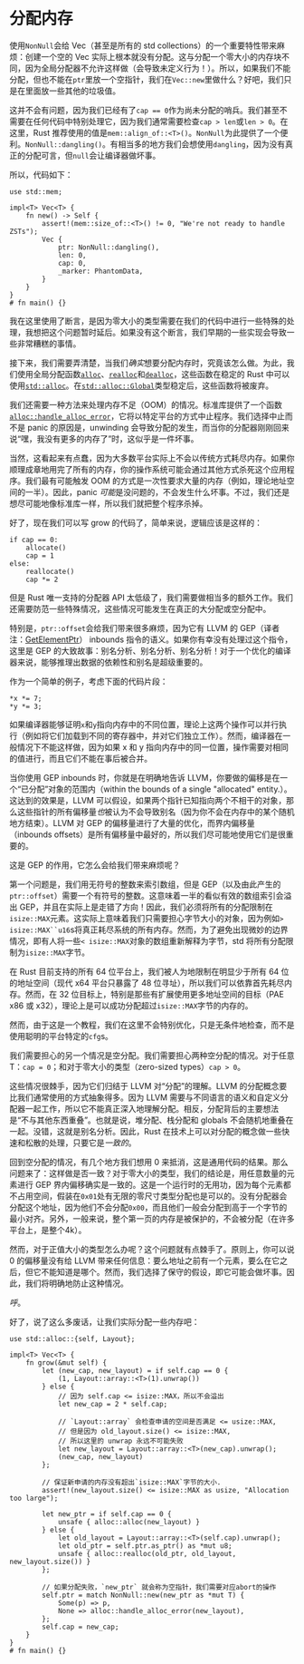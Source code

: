 # 分配内存

使用`NonNull`会给 Vec（甚至是所有的 std collections）的一个重要特性带来麻烦：创建一个空的 Vec 实际上根本就没有分配。这与分配一个零大小的内存块不同，因为全局分配器不允许这样做（会导致未定义行为！）。所以，如果我们不能分配，但也不能在`ptr`里放一个空指针，我们在`Vec::new`里做什么？好吧，我们只是在里面放一些其他的垃圾值。

这并不会有问题，因为我们已经有了`cap == 0`作为尚未分配的哨兵。我们甚至不需要在任何代码中特别处理它，因为我们通常需要检查`cap > len`或`len > 0`。在这里，Rust 推荐使用的值是`mem::align_of::<T>()`。`NonNull`为此提供了一个便利。`NonNull::dangling()`。有相当多的地方我们会想使用`dangling`，因为没有真正的分配可言，但`null`会让编译器做坏事。

所以，代码如下：

<!-- ignore: explanation code -->
```rust,ignore
use std::mem;

impl<T> Vec<T> {
    fn new() -> Self {
        assert!(mem::size_of::<T>() != 0, "We're not ready to handle ZSTs");
        Vec {
            ptr: NonNull::dangling(),
            len: 0,
            cap: 0,
            _marker: PhantomData,
        }
    }
}
# fn main() {}
```

我在这里使用了断言，是因为零大小的类型需要在我们的代码中进行一些特殊的处理，我想把这个问题暂时延后。如果没有这个断言，我们早期的一些实现会导致一些非常糟糕的事情。

接下来，我们需要弄清楚，当我们*确实*想要分配内存时，究竟该怎么做。为此，我们使用全局分配函数[`alloc`][alloc]、[`realloc`][realloc]和[`dealloc`][dealloc]，这些函数在稳定的 Rust 中可以使用[`std::alloc`][std_alloc]。在[`std::alloc::Global`][Global]类型稳定后，这些函数将被废弃。

我们还需要一种方法来处理内存不足（OOM）的情况。标准库提供了一个函数[`alloc::handle_alloc_error`][handle_alloc_error]，它将以特定平台的方式中止程序。我们选择中止而不是 panic 的原因是，unwinding 会导致分配的发生，而当你的分配器刚刚回来说“嘿，我没有更多的内存了”时，这似乎是一件坏事。

当然，这看起来有点蠢，因为大多数平台实际上不会以传统方式耗尽内存。如果你顺理成章地用完了所有的内存，你的操作系统可能会通过其他方式杀死这个应用程序。我们最有可能触发 OOM 的方式是一次性要求大量的内存（例如，理论地址空间的一半）。因此，panic *可能*是没问题的，不会发生什么坏事。不过，我们还是想尽可能地像标准库一样，所以我们就把整个程序杀掉。

好了，现在我们可以写 grow 的代码了，简单来说，逻辑应该是这样的：

```text
if cap == 0:
    allocate()
    cap = 1
else:
    reallocate()
    cap *= 2
```

但是 Rust 唯一支持的分配器 API 太低级了，我们需要做相当多的额外工作。我们还需要防范一些特殊情况，这些情况可能发生在真正的大分配或空分配中。

特别是，`ptr::offset`会给我们带来很多麻烦，因为它有 LLVM 的 GEP（译者注：[GetElementPtr](https://llvm.org/docs/LangRef.html#getelementptr-instruction)） inbounds 指令的语义。如果你有幸没有处理过这个指令，这里是 GEP 的大致故事：别名分析、别名分析、别名分析！对于一个优化的编译器来说，能够推理出数据的依赖性和别名是超级重要的。

作为一个简单的例子，考虑下面的代码片段：

<!-- ignore: simplified code -->
```rust,ignore
*x *= 7;
*y *= 3;
```

如果编译器能够证明`x`和`y`指向内存中的不同位置，理论上这两个操作可以并行执行（例如将它们加载到不同的寄存器中，并对它们独立工作）。然而，编译器在一般情况下不能这样做，因为如果 x 和 y 指向内存中的同一位置，操作需要对相同的值进行，而且它们不能在事后被合并。

当你使用 GEP inbounds 时，你就是在明确地告诉 LLVM，你要做的偏移是在一个“已分配”对象的范围内（within the bounds of a single "allocated" entity.）。这达到的效果是，LLVM 可以假设，如果两个指针已知指向两个不相干的对象，那么这些指针的所有偏移量*也*被认为不会导致别名（因为你不会在内存中的某个随机地方结束）。LLVM 对 GEP 的偏移量进行了大量的优化，而界内偏移量（inbounds offsets）是所有偏移量中最好的，所以我们尽可能地使用它们是很重要的。

这是 GEP 的作用，它怎么会给我们带来麻烦呢？

第一个问题是，我们用无符号的整数来索引数组，但是 GEP（以及由此产生的`ptr::offset`）需要一个有符号的整数。这意味着一半的看似有效的数组索引会溢出 GEP，并且在实际上是走错了方向！因此，我们必须将所有的分配限制在`isize::MAX`元素。这实际上意味着我们只需要担心字节大小的对象，因为例如`> isize::MAX``u16`s将真正耗尽系统的所有内存。然而，为了避免出现微妙的边界情况，即有人将一些`< isize::MAX`对象的数组重新解释为字节，std 将所有分配限制为`isize::MAX`字节。

在 Rust 目前支持的所有 64 位平台上，我们被人为地限制在明显少于所有 64 位的地址空间（现代 x64 平台只暴露了 48 位寻址），所以我们可以依靠首先耗尽内存。然而，在 32 位目标上，特别是那些有扩展使用更多地址空间的目标（PAE x86 或 x32），理论上是可以成功分配超过`isize::MAX`字节的内存的。

然而，由于这是一个教程，我们在这里不会特别优化，只是无条件地检查，而不是使用聪明的平台特定的`cfg`s。

我们需要担心的另一个情况是空分配。我们需要担心两种空分配的情况。对于任意 T：`cap = 0`；和对于零大小的类型（zero-sized types）`cap > 0`。

这些情况很棘手，因为它们归结于 LLVM 对“分配”的理解。LLVM 的分配概念要比我们通常使用的方式抽象得多。因为 LLVM 需要与不同语言的语义和自定义分配器一起工作，所以它不能真正深入地理解分配。相反，分配背后的主要想法是“不与其他东西重叠”。也就是说，堆分配、栈分配和 globals 不会随机地重叠在一起。没错，这就是别名分析。因此，Rust 在技术上可以对分配的概念做一些快速和松散的处理，只要它是*一致的*。

回到空分配的情况，有几个地方我们想用 0 来抵消，这是通用代码的结果。那么问题来了：这样做是否一致？对于零大小的类型，我们的结论是，用任意数量的元素进行 GEP 界内偏移确实是一致的。这是一个运行时的无用功，因为每个元素都不占用空间，假装在`0x01`处有无限的零尺寸类型分配也是可以的。没有分配器会分配这个地址，因为他们不会分配`0x00`，而且他们一般会分配到高于一个字节的最小对齐。另外，一般来说，整个第一页的内存是被保护的，不会被分配（在许多平台上，是整个4k）。

然而，对于正值大小的类型怎么办呢？这个问题就有点棘手了。原则上，你可以说 0 的偏移量没有给 LLVM 带来任何信息：要么地址之前有一个元素，要么在它之后，但它不能知道是哪个。然而，我们选择了保守的假设，即它可能会做坏事。因此，我们将明确地防止这种情况。

*呼*。

好了，说了这么多废话，让我们实际分配一些内存吧：

<!-- ignore: simplified code -->
```rust,ignore
use std::alloc::{self, Layout};

impl<T> Vec<T> {
    fn grow(&mut self) {
        let (new_cap, new_layout) = if self.cap == 0 {
            (1, Layout::array::<T>(1).unwrap())
        } else {
            // 因为 self.cap <= isize::MAX，所以不会溢出
            let new_cap = 2 * self.cap;

            // `Layout::array` 会检查申请的空间是否满足 <= usize::MAX,
            // 但是因为 old_layout.size() <= isize::MAX,
            // 所以这里的 unwrap 永远不可能失败
            let new_layout = Layout::array::<T>(new_cap).unwrap();
            (new_cap, new_layout)
        };

        // 保证新申请的内存没有超出`isize::MAX`字节的大小.
        assert!(new_layout.size() <= isize::MAX as usize, "Allocation too large");

        let new_ptr = if self.cap == 0 {
            unsafe { alloc::alloc(new_layout) }
        } else {
            let old_layout = Layout::array::<T>(self.cap).unwrap();
            let old_ptr = self.ptr.as_ptr() as *mut u8;
            unsafe { alloc::realloc(old_ptr, old_layout, new_layout.size()) }
        };

        // 如果分配失败，`new_ptr` 就会称为空指针，我们需要对应abort的操作
        self.ptr = match NonNull::new(new_ptr as *mut T) {
            Some(p) => p,
            None => alloc::handle_alloc_error(new_layout),
        };
        self.cap = new_cap;
    }
}
# fn main() {}
```

[Global]: https://doc.rust-lang.org/std/alloc/struct.Global.html
[handle_alloc_error]: https://doc.rust-lang.org/alloc/alloc/fn.handle_alloc_error.html
[alloc]: https://doc.rust-lang.org/alloc/alloc/fn.alloc.html
[realloc]: https://doc.rust-lang.org/alloc/alloc/fn.realloc.html
[dealloc]: https://doc.rust-lang.org/alloc/alloc/fn.dealloc.html
[std_alloc]: https://doc.rust-lang.org/alloc/alloc/index.html
